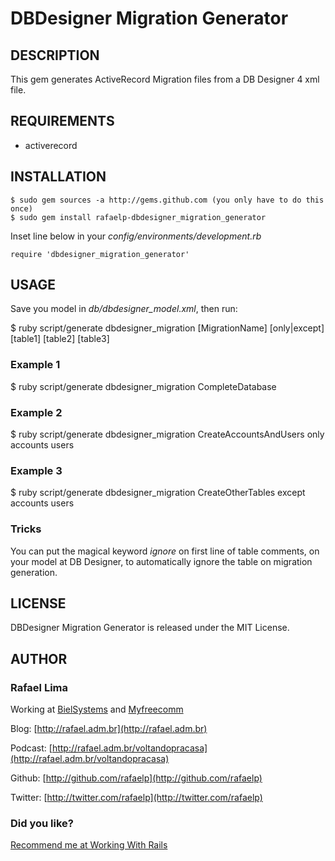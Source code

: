 # DBDesigner Migration Generator

## DESCRIPTION

This gem generates ActiveRecord Migration files from a DB Designer 4 xml file.

## REQUIREMENTS

* activerecord

## INSTALLATION

    $ sudo gem sources -a http://gems.github.com (you only have to do this once)
    $ sudo gem install rafaelp-dbdesigner_migration_generator

Inset line below in your *config/environments/development.rb*

    require 'dbdesigner_migration_generator'

## USAGE

Save you model in *db/dbdesigner_model.xml*, then run:

  $ ruby script/generate dbdesigner_migration [MigrationName] [only|except] [table1] [table2] [table3]

### Example 1

  $ ruby script/generate dbdesigner_migration CompleteDatabase

### Example 2

  $ ruby script/generate dbdesigner_migration CreateAccountsAndUsers only accounts users

### Example 3

  $ ruby script/generate dbdesigner_migration CreateOtherTables except accounts users

### Tricks

You can put the magical keyword *ignore* on first line of table comments, on your model at DB Designer, to automatically ignore the table on migration generation.

## LICENSE

DBDesigner Migration Generator is released under the MIT License.

## AUTHOR

### **Rafael Lima**

Working at [BielSystems](http://bielsystems.com.br) and [Myfreecomm](http://myfreecomm.com.br)

Blog: [http://rafael.adm.br](http://rafael.adm.br)

Podcast: [http://rafael.adm.br/voltandopracasa](http://rafael.adm.br/voltandopracasa)

Github: [http://github.com/rafaelp](http://github.com/rafaelp)

Twitter: [http://twitter.com/rafaelp](http://twitter.com/rafaelp)

### Did you like?

[Recommend me at Working With Rails](http://workingwithrails.com/recommendation/new/person/14248-rafael-lima)
